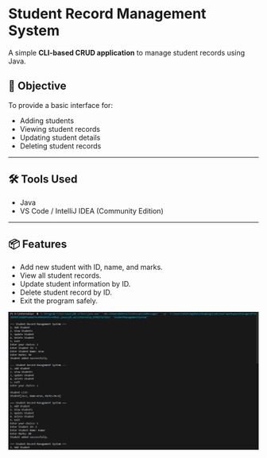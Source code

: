 # Student Record Management System

A simple **CLI-based CRUD application** to manage student records using Java.

## 🎯 Objective
To provide a basic interface for:
- Adding students
- Viewing student records
- Updating student details
- Deleting student records

---

## 🛠️ Tools Used
- Java
- VS Code / IntelliJ IDEA (Community Edition)

---

## 📦 Features
- Add new student with ID, name, and marks.
- View all student records.
- Update student information by ID.
- Delete student record by ID.
- Exit the program safely.

![Alt Text](Output)



